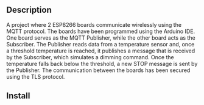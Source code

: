 ## Description
A project where 2 ESP8266 boards communicate wirelessly using the MQTT protocol.
The boards have been programmed using the Arduino IDE.
One board serves as the MQTT Publisher, while the other board acts as the Subscriber.
The Publisher reads data from a temperature sensor and, once a threshold temperature is reached, it publishes a message that is received by the Subscriber, which simulates a dimming command.
Once the temperature falls back below the threshold, a new STOP message is sent by the Publisher.
The communication between the boards has been secured using the TLS protocol.
## Install

